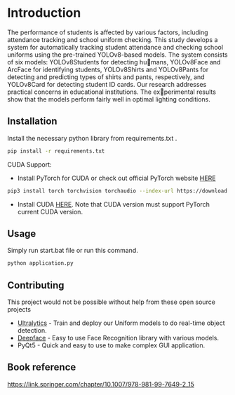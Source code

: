 
# Introduction

The performance of students is affected by various factors, including attendance tracking and school uniform checking. This study develops a system for automatically tracking student attendance and checking school uniforms using the pre-trained YOLOv8-based models. The system consists of six models: YOLOv8Students for detecting humans, YOLOv8Face and ArcFace for identifying students, YOLOv8Shirts and YOLOv8Pants for detecting and predicting types of shirts and pants, respectively, and YOLOv8Card for detecting student ID cards. Our research addresses practical concerns in educational institutions. The experimental results show that the models perform fairly well in optimal lighting conditions.

## Installation

Install the necessary python library from requirements.txt .

```bash
pip install -r requirements.txt
```

CUDA Support: 
- Install PyTorch for CUDA or check out official PyTorch website [HERE](https://pytorch.org/)
```bash
pip3 install torch torchvision torchaudio --index-url https://download.pytorch.org/whl/cu117
```
- Install CUDA [HERE](https://developer.nvidia.com/cuda-11-7-0-download-archive). Note that CUDA version must support PyTorch current CUDA version.

## Usage

Simply run start.bat file or run this command.
```bash
python application.py
```

## Contributing
This project would not be possible without help from these open source projects
- [Ultralytics](https://github.com/ultralytics/ultralytics) - Train and deploy our Uniform models to do real-time object detection.
- [Deepface](https://github.com/serengil/deepface) - Easy to use Face Recognition library with various models.
- PyQt5 - Quick and easy to use to make complex GUI application.

## Book reference

https://link.springer.com/chapter/10.1007/978-981-99-7649-2_15


